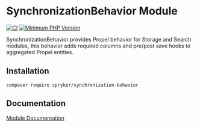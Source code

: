 # SynchronizationBehavior Module
[![CI](https://github.com/spryker/synchronization-behavior/workflows/CI/badge.svg?branch=master)](https://travis-ci.org/spryker/synchronization-behavior)
[![Minimum PHP Version](https://img.shields.io/badge/php-%3E%3D%207.3-8892BF.svg)](https://php.net/)

SynchronizationBehavior provides Propel behavior for Storage and Search modules, this behavior adds required columns and pre/post save hooks to aggregated Propel entities.

## Installation

```
composer require spryker/synchronization-behavior
```

## Documentation

[Module Documentation](https://academy.spryker.com/developing_with_spryker/module_guide/modules.html)
